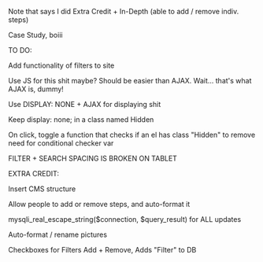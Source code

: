 Note that says I did Extra Credit + In-Depth (able to add / remove indiv. steps)

Case Study, boiii

TO DO:

Add functionality of filters to site

Use JS for this shit maybe? Should be easier than AJAX. Wait... that's what AJAX is, dummy!

Use DISPLAY: NONE + AJAX for displaying shit

Keep display: none; in a class named Hidden

On click, toggle a function that checks if an el has class "Hidden" to remove need for conditional checker var

FILTER + SEARCH SPACING IS BROKEN ON TABLET

EXTRA CREDIT:

Insert CMS structure

Allow people to add or remove steps, and auto-format it

mysqli_real_escape_string($connection, $query_result) for ALL updates

Auto-format / rename pictures

Checkboxes for Filters Add + Remove, Adds "Filter\" to DB
